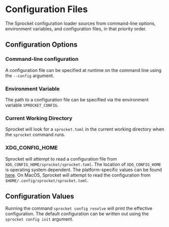 # Configuration Files

The Sprocket configuration loader sources from command-line options, environment variables, and configuration files, in that priority order.

## Configuration Options

### Command-line configuration

A configuration file can be specified at runtime on the command line using the `--config` argument.

### Environment Variable

The path to a configuration file can be specified via the environment variable `SPROCKET_CONFIG`.

### Current Working Directory

Sprocket will look for a `sprocket.toml` in the current working directory when the `sprocket` command runs.

### XDG_CONFIG_HOME

Sprocket will attempt to read a configuration file from `XDG_CONFIG_HOME/sprocket/sprocket.toml`. The location of `XDG_CONFIG_HOME` is operating system dependent. The platform-specific values can be found [here](https://docs.rs/dirs/latest/dirs/fn.config_dir.html). On MacOS, Sprocket will attempt to read the configuration from `$HOME/.config/sprocket/sprocket.toml`.

## Configuration Values

Running the command `sprocket config resolve` will print the effective configuration. The default configuration can be written out using the `sprocket config init` argument.